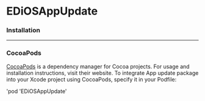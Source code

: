 # EDiOSAppUpdate

### Installation ###
---
  
### CocoaPods ####
  
[CocoaPods](https://cocoapods.org) is a dependency manager for Cocoa projects. For usage and installation instructions, visit their website. To integrate App update package into your Xcode project using CocoaPods, specify it in your Podfile:

'pod 'EDiOSAppUpdate'    

